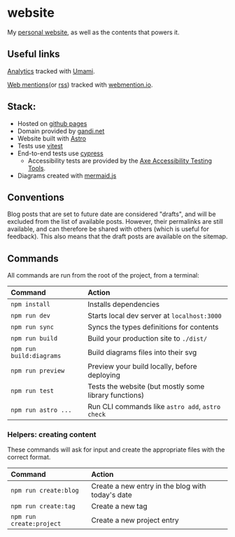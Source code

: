# website

My [personal website](https://gohector.com), as well as the contents that powers it.

## Useful links

[Analytics](https://analytics.umami.is/share/4JOEokFotSrQAsr4/GoHector) tracked with [Umami](https://umami.is/).

[Web mentions](https://webmention.io/api/mentions.html?token=RDJRXtZAj4QOKaiMWxgtXQ)(or [rss](https://webmention.io/api/mentions.html?token=RDJRXtZAj4QOKaiMWxgtXQ)) tracked with [webmention.io](https://webmention.io/).

## Stack:

- Hosted on [github pages](https://pages.github.com/)
- Domain provided by [gandi.net](https://www.gandi.net/)
- Website built with [Astro](https://astro.build/)
- Tests use [vitest](https://vitest.dev/)
- End-to-end tests use [cypress](https://www.cypress.io/)
  - Accessibility tests are provided by the [Axe Accessibility Testing Tools](https://www.deque.com/axe/).
- Diagrams created with [mermaid.js](https://mermaid.js.org/)

## Conventions

Blog posts that are set to future date are considered "drafts", and will be excluded from the list of available posts. However, their permalinks are still available, and can therefore be shared with others (which is useful for feedback). This also means that the draft posts are available on the sitemap.

## Commands

All commands are run from the root of the project, from a terminal:

| Command                  | Action                                                |
| :----------------------- | :---------------------------------------------------- |
| `npm install`            | Installs dependencies                                 |
| `npm run dev`            | Starts local dev server at `localhost:3000`           |
| `npm run sync`           | Syncs the types definitions for contents              |
| `npm run build`          | Build your production site to `./dist/`               |
| `npm run build:diagrams` | Build diagrams files into their svg                   |
| `npm run preview`        | Preview your build locally, before deploying          |
| `npm run test`           | Tests the website (but mostly some library functions) |
| `npm run astro ...`      | Run CLI commands like `astro add`, `astro check`      |

### Helpers: creating content

These commands will ask for input and create the appropriate files with the correct format.

| Command                  | Action                                           |
| :----------------------- | :----------------------------------------------- |
| `npm run create:blog`    | Create a new entry in the blog with today's date |
| `npm run create:tag`     | Create a new tag                                 |
| `npm run create:project` | Create a new project entry                       |

